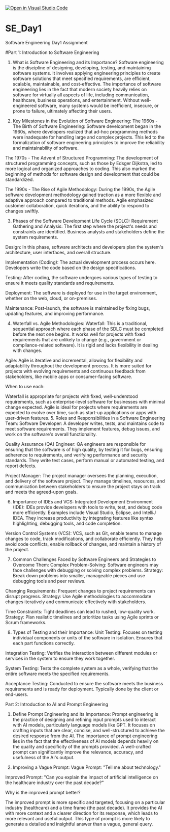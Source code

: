 [![Open in Visual Studio Code](https://classroom.github.com/assets/open-in-vscode-2e0aaae1b6195c2367325f4f02e2d04e9abb55f0b24a779b69b11b9e10269abc.svg)](https://classroom.github.com/online_ide?assignment_repo_id=18412609&assignment_repo_type=AssignmentRepo)
# SE_Day1
Software Engineering Day1 Assignment

#Part 1: Introduction to Software Engineering
1. What is Software Engineering and its Importance?
Software engineering is the discipline of designing, developing, testing, and maintaining software systems. It involves applying engineering principles to create software solutions that meet specified requirements, are efficient, scalable, maintainable, and cost-effective. The importance of software engineering lies in the fact that modern society heavily relies on software for virtually all aspects of life, including communication, healthcare, business operations, and entertainment. Without well-engineered software, many systems would be inefficient, insecure, or prone to failure, ultimately affecting their users.

2. Key Milestones in the Evolution of Software Engineering:
The 1960s - The Birth of Software Engineering: Software development began in the 1960s, where developers realized that ad-hoc programming methods were inadequate for handling large and complex projects. This led to the formalization of software engineering principles to improve the reliability and maintainability of software.

The 1970s - The Advent of Structured Programming: The development of structured programming concepts, such as those by Edsger Dijkstra, led to more logical and organized approaches to coding. This also marked the beginning of methods for software design and development that could be standardized.

The 1990s - The Rise of Agile Methodology: During the 1990s, the Agile software development methodology gained traction as a more flexible and adaptive approach compared to traditional methods. Agile emphasized customer collaboration, quick iterations, and the ability to respond to changes swiftly.

3. Phases of the Software Development Life Cycle (SDLC):
Requirement Gathering and Analysis: The first step where the project's needs and constraints are identified. Business analysts and stakeholders define the system requirements.

Design: In this phase, software architects and developers plan the system's architecture, user interfaces, and overall structure.

Implementation (Coding): The actual development process occurs here. Developers write the code based on the design specifications.

Testing: After coding, the software undergoes various types of testing to ensure it meets quality standards and requirements.

Deployment: The software is deployed for use in the target environment, whether on the web, cloud, or on-premises.

Maintenance: Post-launch, the software is maintained by fixing bugs, updating features, and improving performance.

4. Waterfall vs. Agile Methodologies:
Waterfall: This is a traditional, sequential approach where each phase of the SDLC must be completed before the next one begins. It works well for projects with fixed requirements that are unlikely to change (e.g., government or compliance-related software). It is rigid and lacks flexibility in dealing with changes.

Agile: Agile is iterative and incremental, allowing for flexibility and adaptability throughout the development process. It is more suited for projects with evolving requirements and continuous feedback from stakeholders, like mobile apps or consumer-facing software.

When to use each:

Waterfall is appropriate for projects with fixed, well-understood requirements, such as enterprise-level software for businesses with minimal change expected.
Agile is ideal for projects where requirements are expected to evolve over time, such as start-up applications or apps with user-driven features.
5. Roles and Responsibilities in a Software Engineering Team:
Software Developer: A developer writes, tests, and maintains code to meet software requirements. They implement features, debug issues, and work on the software's overall functionality.

Quality Assurance (QA) Engineer: QA engineers are responsible for ensuring that the software is of high quality, by testing it for bugs, ensuring adherence to requirements, and verifying performance and security standards. They write test cases, perform manual or automated testing, and report defects.

Project Manager: The project manager oversees the planning, execution, and delivery of the software project. They manage timelines, resources, and communication between stakeholders to ensure the project stays on track and meets the agreed-upon goals.

6. Importance of IDEs and VCS:
Integrated Development Environment (IDE): IDEs provide developers with tools to write, test, and debug code more efficiently. Examples include Visual Studio, Eclipse, and IntelliJ IDEA. They increase productivity by integrating features like syntax highlighting, debugging tools, and code completion.

Version Control Systems (VCS): VCS, such as Git, enable teams to manage changes to code, track modifications, and collaborate efficiently. They help avoid code conflicts, enable rollback of changes, and maintain a history of the project.

7. Common Challenges Faced by Software Engineers and Strategies to Overcome Them:
Complex Problem-Solving: Software engineers may face challenges with debugging or solving complex problems. Strategy: Break down problems into smaller, manageable pieces and use debugging tools and peer reviews.

Changing Requirements: Frequent changes to project requirements can disrupt progress. Strategy: Use Agile methodologies to accommodate changes iteratively and communicate effectively with stakeholders.

Time Constraints: Tight deadlines can lead to rushed, low-quality work. Strategy: Plan realistic timelines and prioritize tasks using Agile sprints or Scrum frameworks.

8. Types of Testing and their Importance:
Unit Testing: Focuses on testing individual components or units of the software in isolation. Ensures that each part functions correctly.

Integration Testing: Verifies the interaction between different modules or services in the system to ensure they work together.

System Testing: Tests the complete system as a whole, verifying that the entire software meets the specified requirements.

Acceptance Testing: Conducted to ensure the software meets the business requirements and is ready for deployment. Typically done by the client or end-users.

Part 2: Introduction to AI and Prompt Engineering
1. Define Prompt Engineering and its Importance:
Prompt engineering is the practice of designing and refining input prompts used to interact with AI models, particularly language models like GPT. It focuses on crafting inputs that are clear, concise, and well-structured to achieve the desired response from the AI. The importance of prompt engineering lies in the fact that the effectiveness of AI models depends heavily on the quality and specificity of the prompts provided. A well-crafted prompt can significantly improve the relevance, accuracy, and usefulness of the AI's output.

2. Improving a Vague Prompt:
Vague Prompt: "Tell me about technology."

Improved Prompt: "Can you explain the impact of artificial intelligence on the healthcare industry over the past decade?"

Why is the improved prompt better?

The improved prompt is more specific and targeted, focusing on a particular industry (healthcare) and a time frame (the past decade). It provides the AI with more context and a clearer direction for its response, which leads to more relevant and useful output. This type of prompt is more likely to generate a detailed and insightful answer than a vague, general query.














